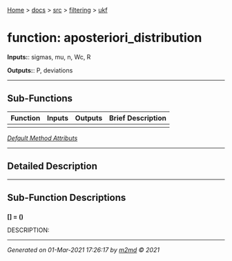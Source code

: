 [Home](../../../index.md) > [docs](../../../docs_index.md) > [src](../../src_index.md) > [filtering](../filtering_index.md) > [ukf](ukf_index.md)  


# function: aposteriori_distribution



**Inputs:**: sigmas,  mu,  n,  Wc,  R

**Outputs:**: P,  deviations

 ***

## Sub-Functions

| Function | Inputs | Outputs | Brief Description |
| -------- | ------ | ------- | ----------------- |
| [](#) |  |  |  |


[*Default Method Attributs*](https://www.mathworks.com/help/matlab/matlab_oop/method-attributes.html)

 ***

## Detailed Description



 ***

## Sub-Function Descriptions

### 

**[] = ()**

DESCRIPTION: 

***

*Generated on 01-Mar-2021 17:26:17 by [m2md](https://github.com/crgnam-research/m2md) © 2021*